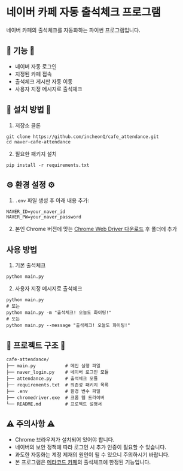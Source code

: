 
# 네이버 카페 자동 출석체크 프로그램

네이버 카페의 출석체크를 자동화하는 파이썬 프로그램입니다.

## 🔨 기능 🔨

- 네이버 자동 로그인
- 지정된 카페 접속
- 출석체크 게시판 자동 이동
- 사용자 지정 메시지로 출석체크

## 👷 설치 방법 👷

1. 저장소 클론
```
git clone https://github.com/incheonQ/cafe_attendance.git
cd naver-cafe-attendance
```

2. 필요한 패키지 설치
```
pip install -r requirements.txt
```

## ⚙️ 환경 설정 ⚙️

1. `.env` 파일 생성 후 아래 내용 추가:
```
NAVER_ID=your_naver_id
NAVER_PW=your_naver_password
```

2. 본인 Chrome 버전에 맞는 [Chrome Web Driver 다운로드](https://googlechromelabs.github.io/chrome-for-testing/) 후 폴더에 추가


## 사용 방법

1. 기본 출석체크
```
python main.py
```

2. 사용자 지정 메시지로 출석체크
```
python main.py
# 또는
python main.py -m "출석체크! 오늘도 화이팅!"
# 또는
python main.py --message "출석체크! 오늘도 화이팅!"
```

## 📁 프로젝트 구조 📁

```
cafe-attendance/
├── main.py           # 메인 실행 파일
├── naver_login.py    # 네이버 로그인 모듈
├── attendance.py     # 출석체크 모듈
├── requirements.txt  # 의존성 패키지 목록
├── .env              # 환경 변수 파일
├── chromedriver.exe  # 크롬 웹 드라이버
└── README.md         # 프로젝트 설명서
```

## ⚠️ 주의사항 ⚠️

- Chrome 브라우저가 설치되어 있어야 합니다.
- 네이버의 보안 정책에 따라 로그인 시 추가 인증이 필요할 수 있습니다.
- 과도한 자동화는 계정 제재의 원인이 될 수 있으니 주의하시기 바랍니다.
- 본 프로그램은 [메타코드 카페](https://cafe.naver.com/love3339)의 출석체크에 한정된 기능입니다.
